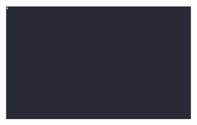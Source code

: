 <script>
  $(document).ready(function(){
    $("img[alt='gif']").gifplayer({ label: 'Play' });
	});
</script>

![cockroach](../resources/asciinema/snapshot_oraee_cockroach.ascii.cast.gif)
